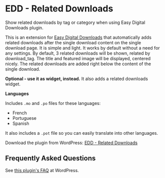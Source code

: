 EDD - Related Downloads
=======================

Show related downloads by tag or category when using Easy Digital Downloads plugin.

This is an extension for [Easy Digital Downloads](http://wordpress.org/plugins/easy-digital-downloads/) that automatically adds related downloads after the single download content on the single download page. 
It is simple and light. It works by default without a need for any settings. By default, 3 related downloads will be shown, related by download_tag. The title and featured image will be displayed, centered nicely. The related downloads are added right below the content of the single download.

**Optional - use it as widget, instead.**
It also adds a related downloads widget.

**Languages**

Includes `.mo` and `.po` files for these languages:

- French
- Portuguese
- Spanish

It also includes a `.pot` file so you can easily translate into other languages.


Download the plugin from WordPress: [EDD - Related Downloads](http://wordpress.org/plugins/easy-digital-downloads-related-downloads/)


Frequently Asked Questions
--------------------------

See [this plugin's FAQ](http://wordpress.org/plugins/easy-digital-downloads-related-downloads/faq/) at WordPress. 
